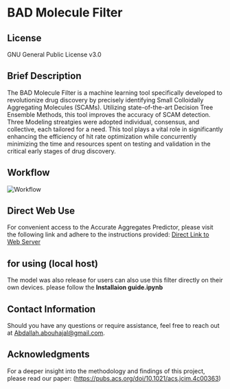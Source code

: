 # BAD Molecule Filter
## License
GNU General Public License v3.0
## Brief Description
The BAD Molecule Filter is a machine learning tool specifically developed to revolutionize drug discovery by precisely identifying Small Colloidally Aggregating Molecules (SCAMs). Utilizing state-of-the-art Decision Tree Ensemble Methods, this tool improves the accuracy of SCAM detection. Three Modeling streatgies were adopted individual, consensus, and collective, each tailored for a need. This tool plays a vital role in significantly enhancing the efficiency of hit rate optimization while concurrently minimizing the time and resources spent on testing and validation in the critical early stages of drug discovery.
## Workflow
![Workflow](https://github.com/AbdallahHajal/BAD-Molecule-Filter/assets/143398246/d86a13fe-3dca-44a4-b4d7-68afef7087f6)

## Direct Web Use
For convenient access to the Accurate Aggregates Predictor, please visit the following link and adhere to the instructions provided:
[Direct Link to Web Server](URL_of_the_web_server)

## for using (local host)
The model was also release for users can also use this filter directly on their own devices. please follow the **Installaion guide.ipynb** 

## Contact Information
Should you have any questions or require assistance, feel free to reach out at [Abdallah.abouhajal@gmail.com](mailto:Abdallah.abouhajal@gmail.com).

## Acknowledgments
For a deeper insight into the methodology and findings of this project, please read our paper: (https://pubs.acs.org/doi/10.1021/acs.jcim.4c00363)
